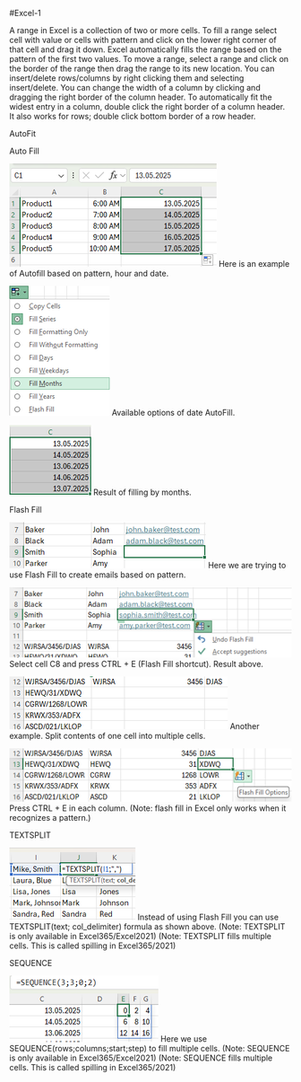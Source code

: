 #Excel-1

A range in Excel is a collection of two or more cells. To fill a range select cell with value or cells with pattern and click on the lower right corner of that cell and drag it down. Excel automatically fills the range based on the pattern of the first two values.
To move a range, select a range and click on the border of the range then drag the range to its new location. You can insert/delete rows/columns by right clicking them and selecting insert/delete. 
You can change the width of a column by clicking and dragging the right border of the column header. To automatically fit the widest entry in a column, double click the right border of a column header. It also works for rows; double click bottom border of a row header.

AutoFit

Auto Fill

![screenshot](Screenshots/AutoFill.png)
Here is an example of Autofill based on pattern, hour and date.

![screenshot](Screenshots/AutoFillOptions.png)
Available options of date AutoFill.

![screenshot](Screenshots/AutoFillResult.png)
Result of filling by months.

Flash Fill

![screenshot](Screenshots/FlashFill.png)
Here we are trying to use Flash Fill to create emails based on pattern. 

![screenshot](Screenshots/FlashFillResult.png)
Select cell C8 and press CTRL + E (Flash Fill shortcut). Result above.

![screenshot](Screenshots/FlashFill2.png)
Another example. Split contents of one cell into multiple cells.

![screenshot](Screenshots/FlashFillResult2.png)
Press CTRL + E in each column. (Note: flash fill in Excel only works when it recognizes a pattern.)

TEXTSPLIT

![screenshot](Screenshots/Textsplit.png)
Instead of using Flash Fill you can use TEXTSPLIT(text; col_delimiter) formula as shown above. (Note: TEXTSPLIT is only available in Excel365/Excel2021) (Note: TEXTSPLIT fills multiple cells. This is called spilling in Excel365/2021)

SEQUENCE

![screenshot](Screenshots/Sequence.png)
Here we use SEQUENCE(rows;columns;start;step) to fill multiple cells. (Note: SEQUENCE is only available in Excel365/Excel2021) (Note: SEQUENCE fills multiple cells. This is called spilling in Excel365/2021)



